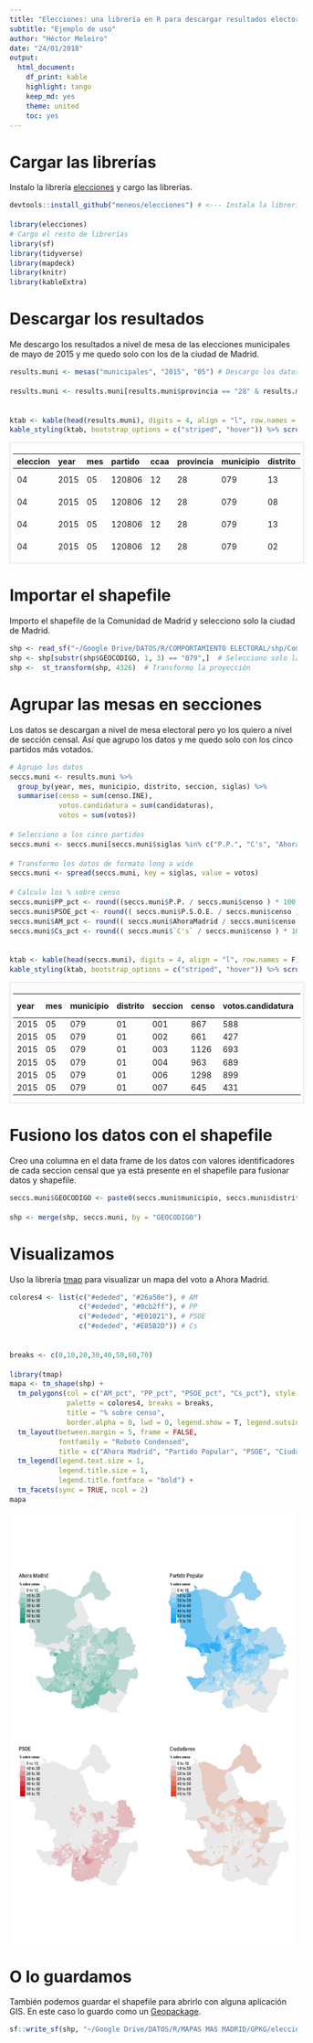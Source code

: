 ```yaml
---
title: "Elecciones: una librería en R para descargar resultados electorales"
subtitle: "Ejemplo de uso"
author: "Héctor Meleiro"
date: "24/01/2018"
output:
  html_document:
    df_print: kable
    highlight: tango
    keep_md: yes
    theme: united
    toc: yes
---
```






# Cargar las librerías

Instalo la librería [elecciones](https://github.com/meneos/elecciones) y cargo las librerías.

```r
devtools::install_github("meneos/elecciones") # <--- Instala la librería elecciones

library(elecciones)
# Cargo el resto de librerías
library(sf)
library(tidyverse)
library(mapdeck)
library(knitr)
library(kableExtra)
```

# Descargar los resultados

Me descargo los resultados a nivel de mesa de las elecciones municipales de mayo de 2015 y me quedo solo con los de la ciudad de Madrid.

```r
results.muni <- mesas("municipales", "2015", "05") # Descargo los datos

results.muni <- results.muni[results.muni$provincia == "28" & results.muni$municipio == "079",] # 28 = Comunidad de Madrid | 079 = Ciudad de Madrid


ktab <- kable(head(results.muni), digits = 4, align = "l", row.names = F)
kable_styling(ktab, bootstrap_options = c("striped", "hover")) %>% scroll_box(width = "100%", height = "200px")
```

<div style="border: 1px solid #ddd; padding: 5px; overflow-y: scroll; height:200px; overflow-x: scroll; width:100%; "><table class="table table-striped table-hover" style="margin-left: auto; margin-right: auto;">
 <thead>
  <tr>
   <th style="text-align:left;"> eleccion </th>
   <th style="text-align:left;"> year </th>
   <th style="text-align:left;"> mes </th>
   <th style="text-align:left;"> partido </th>
   <th style="text-align:left;"> ccaa </th>
   <th style="text-align:left;"> provincia </th>
   <th style="text-align:left;"> municipio </th>
   <th style="text-align:left;"> distrito </th>
   <th style="text-align:left;"> seccion </th>
   <th style="text-align:left;"> mesa </th>
   <th style="text-align:left;"> censo.INE </th>
   <th style="text-align:left;"> CERA </th>
   <th style="text-align:left;"> CERE </th>
   <th style="text-align:left;"> votantes.CERE </th>
   <th style="text-align:left;"> blancos </th>
   <th style="text-align:left;"> nulos </th>
   <th style="text-align:left;"> candidaturas </th>
   <th style="text-align:left;"> votos </th>
   <th style="text-align:left;"> siglas </th>
   <th style="text-align:left;"> denominacion </th>
   <th style="text-align:left;"> code.provincia </th>
   <th style="text-align:left;"> code.autonomia </th>
   <th style="text-align:left;"> code.nacional </th>
  </tr>
 </thead>
<tbody>
  <tr>
   <td style="text-align:left;"> 04 </td>
   <td style="text-align:left;"> 2015 </td>
   <td style="text-align:left;"> 05 </td>
   <td style="text-align:left;"> 120806 </td>
   <td style="text-align:left;"> 12 </td>
   <td style="text-align:left;"> 28 </td>
   <td style="text-align:left;"> 079 </td>
   <td style="text-align:left;"> 13 </td>
   <td style="text-align:left;"> 186 </td>
   <td style="text-align:left;"> A </td>
   <td style="text-align:left;"> 836 </td>
   <td style="text-align:left;"> 836 </td>
   <td style="text-align:left;"> 12 </td>
   <td style="text-align:left;"> 0 </td>
   <td style="text-align:left;"> 3 </td>
   <td style="text-align:left;"> 3 </td>
   <td style="text-align:left;"> 511 </td>
   <td style="text-align:left;"> 200 </td>
   <td style="text-align:left;"> AhoraMadrid </td>
   <td style="text-align:left;"> AHORA MADRID </td>
   <td style="text-align:left;"> 000806 </td>
   <td style="text-align:left;"> 000806 </td>
   <td style="text-align:left;"> 000806 </td>
  </tr>
  <tr>
   <td style="text-align:left;"> 04 </td>
   <td style="text-align:left;"> 2015 </td>
   <td style="text-align:left;"> 05 </td>
   <td style="text-align:left;"> 120806 </td>
   <td style="text-align:left;"> 12 </td>
   <td style="text-align:left;"> 28 </td>
   <td style="text-align:left;"> 079 </td>
   <td style="text-align:left;"> 08 </td>
   <td style="text-align:left;"> 006 </td>
   <td style="text-align:left;"> U </td>
   <td style="text-align:left;"> 764 </td>
   <td style="text-align:left;"> 764 </td>
   <td style="text-align:left;"> 2 </td>
   <td style="text-align:left;"> 0 </td>
   <td style="text-align:left;"> 9 </td>
   <td style="text-align:left;"> 3 </td>
   <td style="text-align:left;"> 580 </td>
   <td style="text-align:left;"> 69 </td>
   <td style="text-align:left;"> AhoraMadrid </td>
   <td style="text-align:left;"> AHORA MADRID </td>
   <td style="text-align:left;"> 000806 </td>
   <td style="text-align:left;"> 000806 </td>
   <td style="text-align:left;"> 000806 </td>
  </tr>
  <tr>
   <td style="text-align:left;"> 04 </td>
   <td style="text-align:left;"> 2015 </td>
   <td style="text-align:left;"> 05 </td>
   <td style="text-align:left;"> 120806 </td>
   <td style="text-align:left;"> 12 </td>
   <td style="text-align:left;"> 28 </td>
   <td style="text-align:left;"> 079 </td>
   <td style="text-align:left;"> 13 </td>
   <td style="text-align:left;"> 057 </td>
   <td style="text-align:left;"> U </td>
   <td style="text-align:left;"> 1006 </td>
   <td style="text-align:left;"> 1006 </td>
   <td style="text-align:left;"> 9 </td>
   <td style="text-align:left;"> 0 </td>
   <td style="text-align:left;"> 5 </td>
   <td style="text-align:left;"> 3 </td>
   <td style="text-align:left;"> 582 </td>
   <td style="text-align:left;"> 207 </td>
   <td style="text-align:left;"> AhoraMadrid </td>
   <td style="text-align:left;"> AHORA MADRID </td>
   <td style="text-align:left;"> 000806 </td>
   <td style="text-align:left;"> 000806 </td>
   <td style="text-align:left;"> 000806 </td>
  </tr>
  <tr>
   <td style="text-align:left;"> 04 </td>
   <td style="text-align:left;"> 2015 </td>
   <td style="text-align:left;"> 05 </td>
   <td style="text-align:left;"> 120806 </td>
   <td style="text-align:left;"> 12 </td>
   <td style="text-align:left;"> 28 </td>
   <td style="text-align:left;"> 079 </td>
   <td style="text-align:left;"> 02 </td>
   <td style="text-align:left;"> 040 </td>
   <td style="text-align:left;"> A </td>
   <td style="text-align:left;"> 739 </td>
   <td style="text-align:left;"> 739 </td>
   <td style="text-align:left;"> 7 </td>
   <td style="text-align:left;"> 0 </td>
   <td style="text-align:left;"> 2 </td>
   <td style="text-align:left;"> 4 </td>
   <td style="text-align:left;"> 528 </td>
   <td style="text-align:left;"> 187 </td>
   <td style="text-align:left;"> AhoraMadrid </td>
   <td style="text-align:left;"> AHORA MADRID </td>
   <td style="text-align:left;"> 000806 </td>
   <td style="text-align:left;"> 000806 </td>
   <td style="text-align:left;"> 000806 </td>
  </tr>
  <tr>
   <td style="text-align:left;"> 04 </td>
   <td style="text-align:left;"> 2015 </td>
   <td style="text-align:left;"> 05 </td>
   <td style="text-align:left;"> 120806 </td>
   <td style="text-align:left;"> 12 </td>
   <td style="text-align:left;"> 28 </td>
   <td style="text-align:left;"> 079 </td>
   <td style="text-align:left;"> 07 </td>
   <td style="text-align:left;"> 034 </td>
   <td style="text-align:left;"> A </td>
   <td style="text-align:left;"> 622 </td>
   <td style="text-align:left;"> 622 </td>
   <td style="text-align:left;"> 9 </td>
   <td style="text-align:left;"> 0 </td>
   <td style="text-align:left;"> 1 </td>
   <td style="text-align:left;"> 4 </td>
   <td style="text-align:left;"> 413 </td>
   <td style="text-align:left;"> 132 </td>
   <td style="text-align:left;"> AhoraMadrid </td>
   <td style="text-align:left;"> AHORA MADRID </td>
   <td style="text-align:left;"> 000806 </td>
   <td style="text-align:left;"> 000806 </td>
   <td style="text-align:left;"> 000806 </td>
  </tr>
  <tr>
   <td style="text-align:left;"> 04 </td>
   <td style="text-align:left;"> 2015 </td>
   <td style="text-align:left;"> 05 </td>
   <td style="text-align:left;"> 120806 </td>
   <td style="text-align:left;"> 12 </td>
   <td style="text-align:left;"> 28 </td>
   <td style="text-align:left;"> 079 </td>
   <td style="text-align:left;"> 08 </td>
   <td style="text-align:left;"> 164 </td>
   <td style="text-align:left;"> A </td>
   <td style="text-align:left;"> 786 </td>
   <td style="text-align:left;"> 786 </td>
   <td style="text-align:left;"> 7 </td>
   <td style="text-align:left;"> 0 </td>
   <td style="text-align:left;"> 5 </td>
   <td style="text-align:left;"> 4 </td>
   <td style="text-align:left;"> 603 </td>
   <td style="text-align:left;"> 148 </td>
   <td style="text-align:left;"> AhoraMadrid </td>
   <td style="text-align:left;"> AHORA MADRID </td>
   <td style="text-align:left;"> 000806 </td>
   <td style="text-align:left;"> 000806 </td>
   <td style="text-align:left;"> 000806 </td>
  </tr>
</tbody>
</table></div>

# Importar el shapefile
Importo el shapefile de la Comunidad de Madrid y selecciono solo la ciudad de Madrid.


```r
shp <- read_sf("~/Google Drive/DATOS/R/COMPORTAMIENTO ELECTORAL/shp/Comunidad de Madrid/2015/corregido/secciones_corregidas.shp", quiet = T) ### Importo el shapefile 
shp <- shp[substr(shp$GEOCODIGO, 1, 3) == "079",]  # Selecciono solo la ciudad de Madrid
shp <-  st_transform(shp, 4326)  # Transformo la proyección
```


# Agrupar las mesas en secciones

Los datos se descargan a nivel de mesa electoral pero yo los quiero a nivel de sección censal. Así que agrupo los datos y me quedo solo con los cinco partidos más votados.


```r
# Agrupo los datos
seccs.muni <- results.muni %>% 
  group_by(year, mes, municipio, distrito, seccion, siglas) %>% 
  summarise(censo = sum(censo.INE), 
            votos.candidatura = sum(candidaturas), 
            votos = sum(votos))

# Selecciono a los cinco partidos
seccs.muni <- seccs.muni[seccs.muni$siglas %in% c("P.P.", "C's", "AhoraMadrid", "P.S.O.E.", "IZQUIERDA U"),]

# Transformo los datos de formato long a wide 
seccs.muni <- spread(seccs.muni, key = siglas, value = votos)

# Calculo los % sobre censo
seccs.muni$PP_pct <- round((seccs.muni$P.P. / seccs.muni$censo ) * 100, 2)
seccs.muni$PSOE_pct <- round(( seccs.muni$P.S.O.E. / seccs.muni$censo ) * 100, 2)
seccs.muni$AM_pct <- round(( seccs.muni$AhoraMadrid / seccs.muni$censo ) * 100, 2)
seccs.muni$Cs_pct <- round(( seccs.muni$`C's` / seccs.muni$censo ) * 100, 2)


ktab <- kable(head(seccs.muni), digits = 4, align = "l", row.names = F)
kable_styling(ktab, bootstrap_options = c("striped", "hover")) %>% scroll_box(width = "100%", height = "200px")
```

<div style="border: 1px solid #ddd; padding: 5px; overflow-y: scroll; height:200px; overflow-x: scroll; width:100%; "><table class="table table-striped table-hover" style="margin-left: auto; margin-right: auto;">
 <thead>
  <tr>
   <th style="text-align:left;"> year </th>
   <th style="text-align:left;"> mes </th>
   <th style="text-align:left;"> municipio </th>
   <th style="text-align:left;"> distrito </th>
   <th style="text-align:left;"> seccion </th>
   <th style="text-align:left;"> censo </th>
   <th style="text-align:left;"> votos.candidatura </th>
   <th style="text-align:left;"> AhoraMadrid </th>
   <th style="text-align:left;"> C's </th>
   <th style="text-align:left;"> IZQUIERDA U </th>
   <th style="text-align:left;"> P.P. </th>
   <th style="text-align:left;"> P.S.O.E. </th>
   <th style="text-align:left;"> PP_pct </th>
   <th style="text-align:left;"> PSOE_pct </th>
   <th style="text-align:left;"> AM_pct </th>
   <th style="text-align:left;"> Cs_pct </th>
  </tr>
 </thead>
<tbody>
  <tr>
   <td style="text-align:left;"> 2015 </td>
   <td style="text-align:left;"> 05 </td>
   <td style="text-align:left;"> 079 </td>
   <td style="text-align:left;"> 01 </td>
   <td style="text-align:left;"> 001 </td>
   <td style="text-align:left;"> 867 </td>
   <td style="text-align:left;"> 588 </td>
   <td style="text-align:left;"> 215 </td>
   <td style="text-align:left;"> 62 </td>
   <td style="text-align:left;"> 4 </td>
   <td style="text-align:left;"> 217 </td>
   <td style="text-align:left;"> 73 </td>
   <td style="text-align:left;"> 25.03 </td>
   <td style="text-align:left;"> 8.42 </td>
   <td style="text-align:left;"> 24.80 </td>
   <td style="text-align:left;"> 7.15 </td>
  </tr>
  <tr>
   <td style="text-align:left;"> 2015 </td>
   <td style="text-align:left;"> 05 </td>
   <td style="text-align:left;"> 079 </td>
   <td style="text-align:left;"> 01 </td>
   <td style="text-align:left;"> 002 </td>
   <td style="text-align:left;"> 661 </td>
   <td style="text-align:left;"> 427 </td>
   <td style="text-align:left;"> 224 </td>
   <td style="text-align:left;"> 38 </td>
   <td style="text-align:left;"> 6 </td>
   <td style="text-align:left;"> 102 </td>
   <td style="text-align:left;"> 44 </td>
   <td style="text-align:left;"> 15.43 </td>
   <td style="text-align:left;"> 6.66 </td>
   <td style="text-align:left;"> 33.89 </td>
   <td style="text-align:left;"> 5.75 </td>
  </tr>
  <tr>
   <td style="text-align:left;"> 2015 </td>
   <td style="text-align:left;"> 05 </td>
   <td style="text-align:left;"> 079 </td>
   <td style="text-align:left;"> 01 </td>
   <td style="text-align:left;"> 003 </td>
   <td style="text-align:left;"> 1126 </td>
   <td style="text-align:left;"> 693 </td>
   <td style="text-align:left;"> 265 </td>
   <td style="text-align:left;"> 52 </td>
   <td style="text-align:left;"> 18 </td>
   <td style="text-align:left;"> 264 </td>
   <td style="text-align:left;"> 75 </td>
   <td style="text-align:left;"> 23.45 </td>
   <td style="text-align:left;"> 6.66 </td>
   <td style="text-align:left;"> 23.53 </td>
   <td style="text-align:left;"> 4.62 </td>
  </tr>
  <tr>
   <td style="text-align:left;"> 2015 </td>
   <td style="text-align:left;"> 05 </td>
   <td style="text-align:left;"> 079 </td>
   <td style="text-align:left;"> 01 </td>
   <td style="text-align:left;"> 004 </td>
   <td style="text-align:left;"> 963 </td>
   <td style="text-align:left;"> 689 </td>
   <td style="text-align:left;"> 279 </td>
   <td style="text-align:left;"> 71 </td>
   <td style="text-align:left;"> 2 </td>
   <td style="text-align:left;"> 247 </td>
   <td style="text-align:left;"> 64 </td>
   <td style="text-align:left;"> 25.65 </td>
   <td style="text-align:left;"> 6.65 </td>
   <td style="text-align:left;"> 28.97 </td>
   <td style="text-align:left;"> 7.37 </td>
  </tr>
  <tr>
   <td style="text-align:left;"> 2015 </td>
   <td style="text-align:left;"> 05 </td>
   <td style="text-align:left;"> 079 </td>
   <td style="text-align:left;"> 01 </td>
   <td style="text-align:left;"> 006 </td>
   <td style="text-align:left;"> 1298 </td>
   <td style="text-align:left;"> 899 </td>
   <td style="text-align:left;"> 405 </td>
   <td style="text-align:left;"> 92 </td>
   <td style="text-align:left;"> 11 </td>
   <td style="text-align:left;"> 286 </td>
   <td style="text-align:left;"> 68 </td>
   <td style="text-align:left;"> 22.03 </td>
   <td style="text-align:left;"> 5.24 </td>
   <td style="text-align:left;"> 31.20 </td>
   <td style="text-align:left;"> 7.09 </td>
  </tr>
  <tr>
   <td style="text-align:left;"> 2015 </td>
   <td style="text-align:left;"> 05 </td>
   <td style="text-align:left;"> 079 </td>
   <td style="text-align:left;"> 01 </td>
   <td style="text-align:left;"> 007 </td>
   <td style="text-align:left;"> 645 </td>
   <td style="text-align:left;"> 431 </td>
   <td style="text-align:left;"> 213 </td>
   <td style="text-align:left;"> 44 </td>
   <td style="text-align:left;"> 4 </td>
   <td style="text-align:left;"> 124 </td>
   <td style="text-align:left;"> 35 </td>
   <td style="text-align:left;"> 19.22 </td>
   <td style="text-align:left;"> 5.43 </td>
   <td style="text-align:left;"> 33.02 </td>
   <td style="text-align:left;"> 6.82 </td>
  </tr>
</tbody>
</table></div>

# Fusiono los datos con el shapefile

Creo una columna en el data frame de los datos con valores identificadores de cada seccion censal que ya está presente en el shapefile para fusionar datos y shapefile.

```r
seccs.muni$GEOCODIGO <- paste0(seccs.muni$municipio, seccs.muni$distrito, seccs.muni$seccion)

shp <- merge(shp, seccs.muni, by = "GEOCODIGO")
```

# Visualizamos

Uso la librería [tmap](https://github.com/mtennekes/tmap) para visualizar un mapa del voto a Ahora Madrid.


```r
colores4 <- list(c("#ededed", "#26a58e"), # AM
                 c("#ededed", "#0cb2ff"), # PP
                 c("#ededed", "#E01021"), # PSOE
                 c("#ededed", "#E85B2D")) # Cs


breaks <- c(0,10,20,30,40,50,60,70)

library(tmap)
mapa <- tm_shape(shp) + 
  tm_polygons(col = c("AM_pct", "PP_pct", "PSOE_pct", "Cs_pct"), style = "fixed", 
              palette = colores4, breaks = breaks,
              title = "% sobre censo", 
              border.alpha = 0, lwd = 0, legend.show = T, legend.outside = T) +
  tm_layout(between.margin = 5, frame = FALSE, 
            fontfamily = "Roboto Condensed", 
            title = c("Ahora Madrid", "Partido Popular", "PSOE", "Ciudadanos")) +
  tm_legend(legend.text.size = 1, 
            legend.title.size = 1, 
            legend.title.fontface = "bold") +
  tm_facets(sync = TRUE, ncol = 2)
mapa
```

<img src="Ejemplo_files/figure-html/unnamed-chunk-6-1.png" style="display: block; margin: auto;" />

# O lo guardamos

También podemos guardar el shapefile para abrirlo con alguna aplicación GIS. En este caso lo guardo como un [Geopackage](https://www.geopackage.org/).

```r
sf::write_sf(shp, "~/Google Drive/DATOS/R/MAPAS MAS MADRID/GPKG/elecciones24M.gpkg", driver = "GPKG")
```


